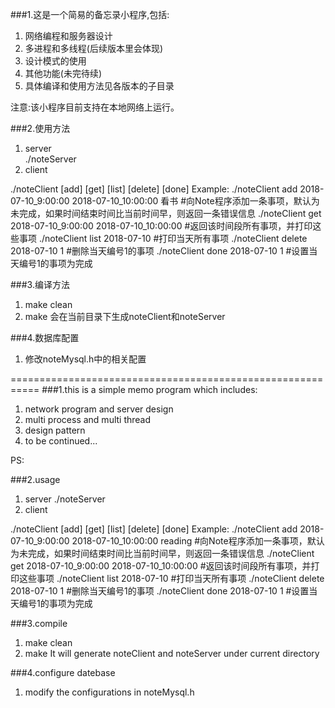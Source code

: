 ###1.这是一个简易的备忘录小程序,包括:
1) 网络编程和服务器设计  
2) 多进程和多线程(后续版本里会体现)  
3) 设计模式的使用
4) 其他功能(未完待续)  
5) 具体编译和使用方法见各版本的子目录  

注意:该小程序目前支持在本地网络上运行。  

###2.使用方法  
1) server   
./noteServer  
2) client  

./noteClient [add] [get] [list] [delete] [done]
Example:
./noteClient add 2018-07-10_9:00:00  2018-07-10_10:00:00 看书 #向Note程序添加一条事项，默认为未完成，如果时间结束时间比当前时间早，则返回一条错误信息
./noteClient get 2018-07-10_9:00:00 2018-07-10_10:00:00 #返回该时间段所有事项，并打印这些事项
./noteClient list 2018-07-10 #打印当天所有事项
./noteClient delete 2018-07-10 1 #删除当天编号1的事项
./noteClient done 2018-07-10 1 #设置当天编号1的事项为完成

###3.编译方法
1) make clean
2) make
会在当前目录下生成noteClient和noteServer

###4.数据库配置
1) 修改noteMysql.h中的相关配置

===========================================================
###1.this is a simple memo program which includes:
1) network program and server design
2) multi process and multi thread
3) design pattern
4) to be continued...

PS:

###2.usage
1) server 
./noteServer 
2) client 

./noteClient [add] [get] [list] [delete] [done]
Example:
./noteClient add 2018-07-10_9:00:00  2018-07-10_10:00:00 reading #向Note程序添加一条事项，默认为未完成，如果时间结束时间比当前时间早，则返回一条错误信息
./noteClient get 2018-07-10_9:00:00 2018-07-10_10:00:00 #返回该时间段所有事项，并打印这些事项
./noteClient list 2018-07-10 #打印当天所有事项
./noteClient delete 2018-07-10 1 #删除当天编号1的事项
./noteClient done 2018-07-10 1 #设置当天编号1的事项为完成

###3.compile
1) make clean
2) make
It will generate noteClient and noteServer under current directory

###4.configure datebase
1) modify the configurations in noteMysql.h 